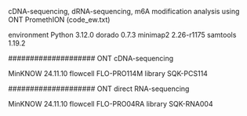 cDNA-sequencing, dRNA-sequencing, m6A modification analysis using ONT PromethION (code_ew.txt)

environment
Python 3.12.0
dorado 0.7.3
minimap2 2.26-r1175
samtools 1.19.2

####################
ONT cDNA-sequencing

MinKNOW 24.11.10
flowcell FLO-PRO114M
library SQK-PCS114

####################
ONT direct RNA-sequencing

MinKNOW 24.11.10
flowcell FLO-PRO04RA
library SQK-RNA004
    

